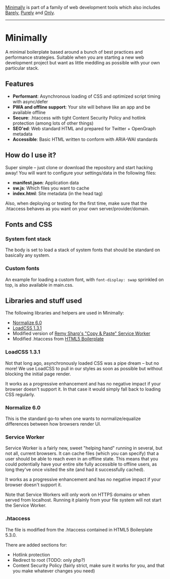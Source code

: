 [Minimally](https://github.com/mikaelvesavuori/minimally) is part of a family of web development tools which also includes [Barely](https://github.com/mikaelvesavuori/barely), [Purely](https://github.com/mikaelvesavuori/purely) and [Only](https://github.com/beingstudio/only).

---

# Minimally
A minimal boilerplate based around a bunch of best practices and performance strategies. Suitable when you are starting a new web development project but want as little meddling as possible with your own particular stack.

## Features
- **Performant**: Asynchronous loading of CSS and optimized script timing with async/defer
- **PWA and offline support**: Your site will behave like an app and be available offline
- **Secure**: .htaccess with tight Content Security Policy and hotlink protection (among lots of other things)
- **SEO'ed**: Web standard HTML and prepared for Twitter + OpenGraph metadata
- **Accessible**: Basic HTML written to conform with ARIA-WAI standards

## How do I use it?
Super simple – just clone or download the repository and start hacking away! You will want to configure your settings/data in the following files:
- **manifest.json**: Application data
- **sw.js**: Which files you want to cache
- **index.html**: Site metadata (in the head tag)

Also, when deploying or testing for the first time, make sure that the .htaccess behaves as you want on your own server/provider/domain.

## Fonts and CSS
### System font stack
The body is set to load a stack of system fonts that should be standard on basically any system.

### Custom fonts
An example for loading a custom font, with `font-display: swap` sprinkled on top, is also available in main.css.

## Libraries and stuff used
The following libraries and helpers are used in Minimally:
- [Normalize 6.0](https://necolas.github.io/normalize.css/)
- [LoadCSS 1.3.1](https://github.com/filamentgroup/loadCSS)
- Modified version of [Remy Sharp's "Copy & Paste" Service Worker](https://remysharp.com/2016/03/22/the-copy--paste-guide-to-your-first-service-worker)
- Modified .htaccess from [HTML5 Boilerplate](https://html5boilerplate.com)

### LoadCSS 1.3.1
Not that long ago, asynchronously loaded CSS was a pipe dream – but no more! We use LoadCSS to pull in our styles as soon as possible but without blocking the initial page render.

It works as a progressive enhancement and has no negative impact if your browser doesn't support it. In that case it would simply fall back to loading CSS regularly.

### Normalize 6.0
This is the standard go-to when one wants to normalize/equalize differences between how browsers render UI.

### Service Worker
Service Worker is a fairly new, sweet "helping hand" running in several, but not all, current browsers. It can cache files (which you can specify) that a user should be able to reach even in an offline state. This means that you could potentially have your entire site fully accessible to offline users, as long they've once visited the site (and had it successfully cached).

It works as a progressive enhancement and has no negative impact if your browser doesn't support it.

Note that Service Workers will only work on HTTPS domains or when served from localhost. Running it plainly from your file system will not start the Service Worker.

### .htaccess
The file is modified from the .htaccess contained in HTML5 Boilerplate 5.3.0.

There are added sections for:
- Hotlink protection
- Redirect to root (TODO: only php?)
- Content Security Policy (fairly strict, make sure it works for you, and that you make whatever changes you need)

